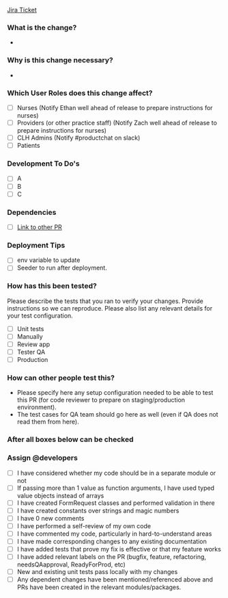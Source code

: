 [Jira Ticket](https://circlelinkhealth.atlassian.net/browse/ROAD-)

### What is the change?
-

### Why is this change necessary?
-

### Which User Roles does this change affect?
- [ ] Nurses (Notify Ethan well ahead of release to prepare instructions for nurses)
- [ ] Providers (or other practice staff) (Notify Zach well ahead of release to prepare instructions for nurses)
- [ ] CLH Admins (Notify #productchat on slack)
- [ ] Patients

### Development To Do's
- [ ] A
- [ ] B
- [ ] C

### Dependencies
- [ ] [Link to other PR]()

### Deployment Tips
- [ ] env variable to update 
- [ ] Seeder to run after deployment. 

### How has this been tested?
Please describe the tests that you ran to verify your changes. Provide instructions so we can reproduce. Please also list any relevant details for your test configuration.
- [ ] Unit tests
- [ ] Manually
- [ ] Review app
- [ ] Tester QA 
- [ ] Production

### How can other people test this?
- Please specify here any setup configuration needed to be able to test this PR (for code reviewer to prepare on staging/production environment).
- The test cases for QA team should go here as well (even if QA does not read them from here).


### After all boxes below can be checked
### Assign @developers

- [ ] I have considered whether my code should be in a separate module or not
- [ ] If passing more than 1 value as function arguments, I have used typed value objects instead of arrays
- [ ] I have created FormRequest classes and performed validation in there
- [ ] I have created constants over strings and magic numbers
- [ ] I have 0 new comments
- [ ] I have performed a self-review of my own code
- [ ] I have commented my code, particularly in hard-to-understand areas
- [ ] I have made corresponding changes to any existing documentation
- [ ] I have added tests that prove my fix is effective or that my feature works
- [ ] I have added relevant labels on the PR (bugfix, feature, refactoring, needsQAapproval, ReadyForProd, etc)
- [ ] New and existing unit tests pass locally with my changes
- [ ] Any dependent changes have been mentioned/referenced above and PRs have been created in the relevant modules/packages. 
